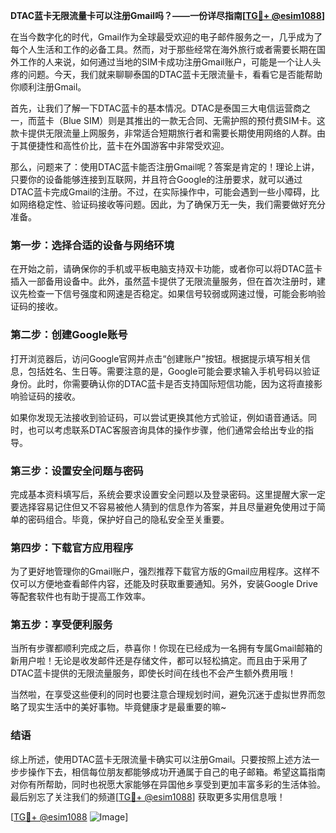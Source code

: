 **DTAC蓝卡无限流量卡可以注册Gmail吗？——一份详尽指南[[TG💪+ @esim1088](https://t.me/s/esim1088)]**

在当今数字化的时代，Gmail作为全球最受欢迎的电子邮件服务之一，几乎成为了每个人生活和工作的必备工具。然而，对于那些经常在海外旅行或者需要长期在国外工作的人来说，如何通过当地的SIM卡成功注册Gmail账户，可能是一个让人头疼的问题。今天，我们就来聊聊泰国的DTAC蓝卡无限流量卡，看看它是否能帮助你顺利注册Gmail。

首先，让我们了解一下DTAC蓝卡的基本情况。DTAC是泰国三大电信运营商之一，而蓝卡（Blue SIM）则是其推出的一款无合同、无需护照的预付费SIM卡。这款卡提供无限流量上网服务，非常适合短期旅行者和需要长期使用网络的人群。由于其便捷性和高性价比，蓝卡在外国游客中非常受欢迎。

那么，问题来了：使用DTAC蓝卡能否注册Gmail呢？答案是肯定的！理论上讲，只要你的设备能够连接到互联网，并且符合Google的注册要求，就可以通过DTAC蓝卡完成Gmail的注册。不过，在实际操作中，可能会遇到一些小障碍，比如网络稳定性、验证码接收等问题。因此，为了确保万无一失，我们需要做好充分准备。

### **第一步：选择合适的设备与网络环境**
在开始之前，请确保你的手机或平板电脑支持双卡功能，或者你可以将DTAC蓝卡插入一部备用设备中。此外，虽然蓝卡提供了无限流量服务，但在首次注册时，建议先检查一下信号强度和网速是否稳定。如果信号较弱或网速过慢，可能会影响验证码的接收。

### **第二步：创建Google账号**
打开浏览器后，访问Google官网并点击“创建账户”按钮。根据提示填写相关信息，包括姓名、生日等。需要注意的是，Google可能会要求输入手机号码以验证身份。此时，你需要确认你的DTAC蓝卡是否支持国际短信功能，因为这将直接影响验证码的接收。

如果你发现无法接收到验证码，可以尝试更换其他方式验证，例如语音通话。同时，也可以考虑联系DTAC客服咨询具体的操作步骤，他们通常会给出专业的指导。

### **第三步：设置安全问题与密码**
完成基本资料填写后，系统会要求设置安全问题以及登录密码。这里提醒大家一定要选择容易记住但又不容易被他人猜到的信息作为答案，并且尽量避免使用过于简单的密码组合。毕竟，保护好自己的隐私安全至关重要。

### **第四步：下载官方应用程序**
为了更好地管理你的Gmail账户，强烈推荐下载官方版的Gmail应用程序。这样不仅可以方便地查看邮件内容，还能及时获取重要通知。另外，安装Google Drive等配套软件也有助于提高工作效率。

### **第五步：享受便利服务**
当所有步骤都顺利完成之后，恭喜你！你现在已经成为一名拥有专属Gmail邮箱的新用户啦！无论是收发邮件还是存储文件，都可以轻松搞定。而且由于采用了DTAC蓝卡提供的无限流量服务，即使长时间在线也不会产生额外费用哦！

当然啦，在享受这些便利的同时也要注意合理规划时间，避免沉迷于虚拟世界而忽略了现实生活中的美好事物。毕竟健康才是最重要的嘛~

### **结语**
综上所述，使用DTAC蓝卡无限流量卡确实可以注册Gmail。只要按照上述方法一步步操作下去，相信每位朋友都能够成功开通属于自己的电子邮箱。希望这篇指南对你有所帮助，同时也祝愿大家能够在异国他乡享受到更加丰富多彩的生活体验。最后别忘了关注我们的频道[[TG💪+ @esim1088](https://t.me/s/esim1088)] 获取更多实用信息哦！

[[TG💪+ @esim1088](https://t.me/s/esim1088) ![Image](https://i.postimg.cc/4NQfJmqS/Snipaste-2025-05-13-00-14-12.png)]